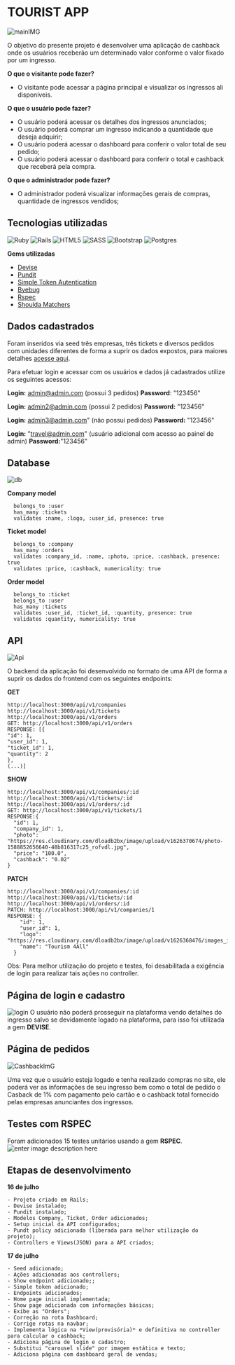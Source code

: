# TOURIST APP

![mainIMG](https://res.cloudinary.com/dloadb2bx/image/upload/v1626556361/touristApp2_rncoc1.png)

O objetivo do presente projeto é desenvolver uma aplicação de cashback onde os usuários receberão um determinado valor conforme o valor fixado por um ingresso.

**O que o visitante pode fazer?**
 - O visitante pode acessar a página principal e visualizar os ingressos ali disponíveis.

**O que o usuário pode fazer?**
- O usuário poderá acessar os detalhes dos ingressos anunciados;
- O usuário poderá comprar um ingresso indicando a quantidade que deseja adquirir;
- O usuário poderá acessar o dashboard para conferir o valor total de seu pedido;
- O usuário poderá acessar o dashboard para conferir o total e cashback que receberá pela compra.

**O que o administrador pode fazer?**
- O administrador poderá visualizar informações gerais de compras, quantidade de ingressos vendidos;

## Tecnologias utilizadas
<img alt="Ruby" src="https://img.shields.io/badge/ruby-%23CC342D.svg?style=for-the-badge&logo=ruby&logoColor=white"/> <img alt="Rails" src="https://img.shields.io/badge/rails-%23CC0000.svg?style=for-the-badge&logo=ruby-on-rails&logoColor=white"/> <img alt="HTML5" src="https://img.shields.io/badge/html5-%23E34F26.svg?style=for-the-badge&logo=html5&logoColor=white"/> <img alt="SASS" src="https://img.shields.io/badge/SASS-hotpink.svg?style=for-the-badge&logo=SASS&logoColor=white"/> <img alt="Bootstrap" src="https://img.shields.io/badge/bootstrap-%23563D7C.svg?style=for-the-badge&logo=bootstrap&logoColor=white"/> <img alt="Postgres" src ="https://img.shields.io/badge/postgres-%23316192.svg?style=for-the-badge&logo=postgresql&logoColor=white"/>

**Gems utilizadas**
 - [Devise](https://github.com/heartcombo/devise)
 - [Pundit](https://github.com/varvet/pundit)
 - [Simple Token Autentication](https://github.com/gonzalo-bulnes/simple_token_authentication)
 - [Byebug](https://github.com/deivid-rodriguez/byebug)
 - [Rspec](https://github.com/rspec/rspec-rails)
 - [Shoulda Matchers](https://github.com/thoughtbot/shoulda-matchers)

## Dados cadastrados
Foram inseridos via seed três empresas, três tickets e diversos pedidos com unidades diferentes de forma a suprir os dados expostos, para maiores detalhes [acesse aqui](https://github.com/thiagohrcosta/tourist-app-API/blob/master/db/seeds.rb).

Para efetuar login e acessar com os usuários e dados já cadastrados utilize os seguintes acessos:

**Login:** admin@admin.com (possui 3 pedidos)
**Password**: "123456"

 **Login:** admin2@admin.com (possui 2 pedidos)
 **Password:** "123456"

**Login:** admin3@admin.com" (não possui pedidos)
**Password:** "123456"

**Login:** "travel@admin.com" (usuário adicional com acesso ao painel de admin)
**Password:**"123456"

## Database
![db](https://res.cloudinary.com/dloadb2bx/image/upload/v1626571265/touristDB_zwmk5j.png)

**Company model**

      belongs_to :user
      has_many :tickets
      validates :name, :logo, :user_id, presence: true

**Ticket model**

      belongs_to :company
      has_many :orders
      validates :company_id, :name, :photo, :price, :cashback, presence: true
      validates :price, :cashback, numericality: true

   **Order model**

      belongs_to :ticket
      belongs_to :user
      has_many :tickets
      validates :user_id, :ticket_id, :quantity, presence: true
      validates :quantity, numericality: true


## API
![Api](https://res.cloudinary.com/dloadb2bx/image/upload/v1626568577/Tourist1_fiv4vv.gif)

O backend da aplicação foi desenvolvido no formato de uma API de forma a suprir os dados do frontend com os seguintes endpoints:


**GET**

    http://localhost:3000/api/v1/companies
    http://localhost:3000/api/v1/tickets
    http://localhost:3000/api/v1/orders
    GET: http://localhost:3000/api/v1/orders
    RESPONSE: [{
    "id": 1,
    "user_id": 1,
    "ticket_id": 1,
    "quantity": 2
    },
    (...)]


**SHOW**

    http://localhost:3000/api/v1/companies/:id
    http://localhost:3000/api/v1/tickets/:id
    http://localhost:3000/api/v1/orders/:id
    GET: http://localhost:3000/api/v1/tickets/1
    RESPONSE:{
      "id": 1,
      "company_id": 1,
      "photo": "https://res.cloudinary.com/dloadb2bx/image/upload/v1626370674/photo-1588852656640-48b816317c25_rofvdl.jpg",
      "price": "100.0",
      "cashback": "0.02"
    }

**PATCH**

    http://localhost:3000/api/v1/companies/:id
    http://localhost:3000/api/v1/tickets/:id
    http://localhost:3000/api/v1/orders/:id
    PATCH: http://localhost:3000/api/v1/companies/1
    RESPONSE: {
        "id": 1,
        "user_id": 1,
        "logo": "https://res.cloudinary.com/dloadb2bx/image/upload/v1626368476/images_iqvkeh.png",
        "name": "Tourism 4All"
      }


Obs: Para melhor utilização do projeto e testes, foi desabilitada a exigência de login para realizar tais ações no controller.


## Página de login e cadastro
![login](https://res.cloudinary.com/dloadb2bx/image/upload/v1626555420/tourismApp1_n6g0gg.png)
O usuário não poderá prosseguir na plataforma vendo detalhes do ingresso salvo se devidamente logado na plataforma, para isso foi utilizada a gem **DEVISE**.

## Página de pedidos
![CashbackImG](https://res.cloudinary.com/dloadb2bx/image/upload/v1626556480/touristApp3_twnnud.png)

Uma vez que o usuário esteja logado e tenha realizado compras no site, ele poderá ver as informações de seu ingresso bem como o total de pedido o Casback de 1% com pagamento pelo cartão e o cashback total fornecido pelas empresas anunciantes dos ingressos.

## Testes com RSPEC
Foram adicionados 15 testes unitários usando a gem **RSPEC**.
![enter image description here](https://res.cloudinary.com/dloadb2bx/image/upload/v1626568154/touristTest_qp7uae.png)

## Etapas de desenvolvimento

**16 de julho**

    - Projeto criado em Rails;
    - Devise instalado;
    - Pundit instalado;
    - Modelos Company, Ticket, Order adicionados;
    - Setup inicial da API configurados;
    - Pundt policy adicionada (liberada para melhor utilização do projeto);
    - Controllers e Views(JSON) para a API criados;

**17 de julho**

    - Seed adicionado;
    - Ações adicionadas aos controllers;
    - Show endpoint adicionado;;
    - Simple token adicionado;
    - Endpoints adicionados;
    - Home page inicial implementada;
    - Show page adicionada com informações básicas;
    - Exibe as "Orders";
    - Correção na rota Dashboard;
    - Corrige rotas na navbar;
    - Implementa lógica na *View(provisória)* e definitiva no controller para calcular o cashback;
    - Adiciona página de login e cadastro;
    - Substitui "carousel slide" por imagem estática e texto;
    - Adiciona página com dashboard geral de vendas;

